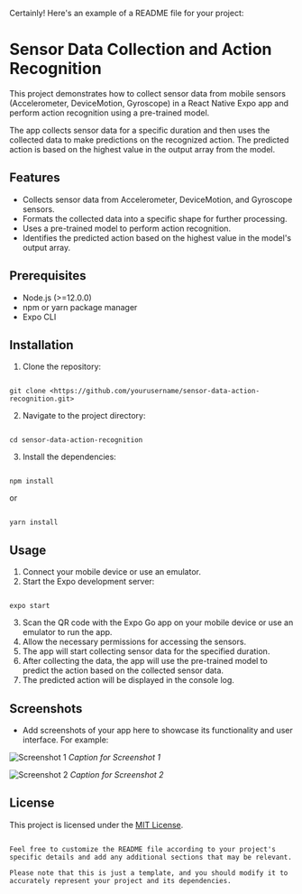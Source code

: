 
Certainly! Here's an example of a README file for your project:


# Sensor Data Collection and Action Recognition

This project demonstrates how to collect sensor data from mobile sensors (Accelerometer, DeviceMotion, Gyroscope) in a React Native Expo app and perform action recognition using a pre-trained model.

The app collects sensor data for a specific duration and then uses the collected data to make predictions on the recognized action. The predicted action is based on the highest value in the output array from the model.

## Features

- Collects sensor data from Accelerometer, DeviceMotion, and Gyroscope sensors.
- Formats the collected data into a specific shape for further processing.
- Uses a pre-trained model to perform action recognition.
- Identifies the predicted action based on the highest value in the model's output array.

## Prerequisites

- Node.js (>=12.0.0)
- npm or yarn package manager
- Expo CLI

## Installation

1. Clone the repository:

```

git clone <https://github.com/yourusername/sensor-data-action-recognition.git>

```

2. Navigate to the project directory:

```

cd sensor-data-action-recognition

```

3. Install the dependencies:

```

npm install

```

or

```

yarn install

```

## Usage

1. Connect your mobile device or use an emulator.
2. Start the Expo development server:

```

expo start

```

3. Scan the QR code with the Expo Go app on your mobile device or use an emulator to run the app.
4. Allow the necessary permissions for accessing the sensors.
5. The app will start collecting sensor data for the specified duration.
6. After collecting the data, the app will use the pre-trained model to predict the action based on the collected sensor data.
7. The predicted action will be displayed in the console log.

## Screenshots

- Add screenshots of your app here to showcase its functionality and user interface. For example:

![Screenshot 1](screenshots/screenshot1.png)
*Caption for Screenshot 1*

![Screenshot 2](screenshots/screenshot2.png)
*Caption for Screenshot 2*


## License

This project is licensed under the [MIT License](LICENSE).

```

Feel free to customize the README file according to your project's specific details and add any additional sections that may be relevant.

Please note that this is just a template, and you should modify it to accurately represent your project and its dependencies.
